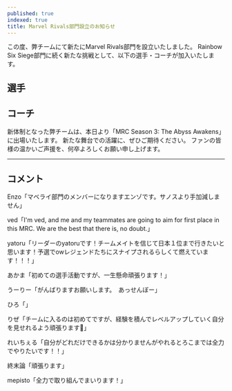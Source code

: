 ```yaml
---
published: true
indexed: true
title: Marvel Rivals部門設立のお知らせ
---
```


この度、弊チームにて新たにMarvel Rivals部門を設立いたしました。
Rainbow Six Siege部門に続く新たな挑戦として、以下の選手・コーチが加入いたします。

<script>
	import Member from '$lib/components/news/util/Member.svelte';

	const PLAYERS = [
		{ name: 'Enzo', socials: { twitter: 'EnzoSG_' } },
		{ name: 'ved', socials: { twitter: 'hippoevents2024' } },
		{ name: 'yatoru', socials: { twitter: 'oh_mazika' } },
		{ name: 'あかま', socials: { twitter: 'akamafps', twitch: 'akama_fps' } },
		{ name: 'うーりー', socials: { twitter: 'unagidazo1' } },
		{ name: 'ひろ', socials: { twitter: 'qou_sy8go', youtube: '@alba1453' } },
		{ name: 'りぜ', socials: { twitter: 'uyuyuUwU8' } },
		{ name: 'れいちぇる', socials: { twitter: 'rei_15399', twitch: 'rei_1539' } },
		{ name: '終末論', socials: { twitter: '4xevel' } }
	];

	const COACHES = [{ name: 'mepisto', socials: { twitter: 'mepisto_mr' } }];
</script>

## 選手

<Member members={PLAYERS} />

## コーチ

<Member members={COACHES} />

新体制となった弊チームは、本日より「MRC Season 3: The Abyss Awakens」に出場いたします。
新たな舞台での活躍に、ぜひご期待ください。
ファンの皆様の温かいご声援を、何卒よろしくお願い申し上げます。

---

##  コメント

Enzo「マベライ部門のメンバーになりますエンゾです。サノスより手加減しません」

ved「I'm ved, and me and my teammates are going to aim for first place in this MRC. We are the best that there is, no doubt.」

yatoru「リーダーのyatoruです！チームメイトを信じて日本１位まで行きたいと思います！予選でowレジェンドたちにスナイプされるらしくて燃えています！！！」

あかま「初めての選手活動ですが、一生懸命頑張ります！」

うーりー「がんばりますお願いします。　あっせんぼー」

ひろ「」

りぜ「チームに入るのは初めてですが、経験を積んでレベルアップしていく自分を見せれるよう頑張ります🫡」

れいちぇる「自分がどれだけできるかは分かりませんがやれるとろこまでは全力でやりたいです！！」

終末論「頑張ります」

mepisto「全力で取り組んでまいります！」

